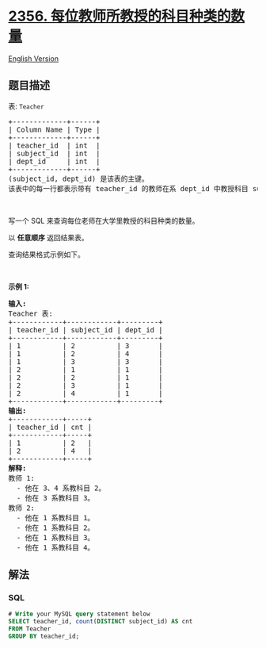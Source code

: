# [2356. 每位教师所教授的科目种类的数量](https://leetcode.cn/problems/number-of-unique-subjects-taught-by-each-teacher)

[English Version](/solution/2300-2399/2356.Number%20of%20Unique%20Subjects%20Taught%20by%20Each%20Teacher/README_EN.md)

## 题目描述

<!-- 这里写题目描述 -->

<p>表: <code>Teacher</code></p>

<pre>
+-------------+------+
| Column Name | Type |
+-------------+------+
| teacher_id  | int  |
| subject_id  | int  |
| dept_id     | int  |
+-------------+------+
(subject_id, dept_id) 是该表的主键。
该表中的每一行都表示带有 teacher_id 的教师在系 dept_id 中教授科目 subject_id。
</pre>

<p>&nbsp;</p>

<p>写一个 SQL 来查询每位老师在大学里教授的科目种类的数量。</p>

<p data-group="1-1">以 <strong>任意顺序</strong> 返回结果表。</p>

<p>查询结果格式示例如下。</p>

<p>&nbsp;</p>

<p><strong>示例 1:</strong></p>

<pre>
<strong>输入:</strong> 
Teacher 表:
+------------+------------+---------+
| teacher_id | subject_id | dept_id |
+------------+------------+---------+
| 1          | 2          | 3       |
| 1          | 2          | 4       |
| 1          | 3          | 3       |
| 2          | 1          | 1       |
| 2          | 2          | 1       |
| 2          | 3          | 1       |
| 2          | 4          | 1       |
+------------+------------+---------+
<strong>输出:</strong>  
+------------+-----+
| teacher_id | cnt |
+------------+-----+
| 1          | 2   |
| 2          | 4   |
+------------+-----+
<strong>解释:</strong> 
教师 1:
  - 他在 3、4 系教科目 2。
  - 他在 3 系教科目 3。
教师 2:
  - 他在 1 系教科目 1。
  - 他在 1 系教科目 2。
  - 他在 1 系教科目 3。
  - 他在 1 系教科目 4。</pre>

## 解法

<!-- 这里可写通用的实现逻辑 -->

<!-- tabs:start -->

### **SQL**

<!-- 这里可写当前语言的特殊实现逻辑 -->

```sql
# Write your MySQL query statement below
SELECT teacher_id, count(DISTINCT subject_id) AS cnt
FROM Teacher
GROUP BY teacher_id;
```

<!-- tabs:end -->
